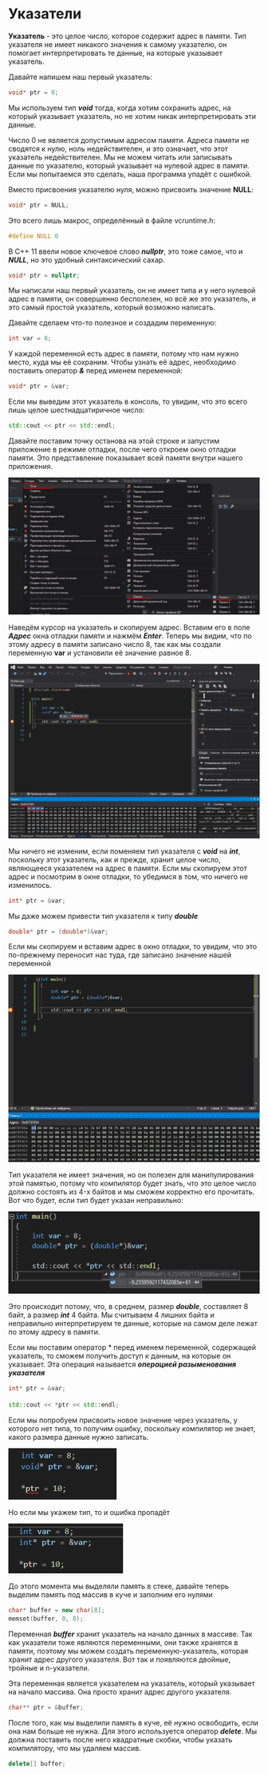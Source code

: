 # Указатели

**Указатель** - это целое число, которое содержит адрес в памяти. Тип указателя не имеет никакого значения к самому указателю, он помогает интерпретировать те данные, на которые указывает указатель. 

Давайте напишем наш первый указатель:

```cpp
void* ptr = 0;
```

Мы используем тип ***void*** тогда, когда хотим сохранить адрес, на который указывает указатель, но не хотим никак интерпретировать эти данные.

Число 0 не является допустимым адресом памяти. Адреса памяти не сводятся к нулю, ноль недействителен, и это означает, что
этот указатель недействителен. Мы не можем читать или записывать данные по указателю, который указывает на нулевой адрес в памяти. Если мы попытаемся это сделать, 
наша программа упадёт с ошибкой.

Вместо присвоения указателю нуля, можно присвоить значение **NULL**: 

```cpp
void* ptr = NULL;
```
Это всего лишь макрос, определённый в файле vcruntime.h:

```cpp
#define NULL 0
```

В C++ 11 ввели новое ключевое слово ***nullptr***, это тоже самое, что и ***NULL***, но это удобный синтаксический сахар. 

```cpp
void* ptr = nullptr;
```

Мы написали наш первый указатель, он не имеет типа и у него нулевой адрес в памяти, он совершенно бесполезен, но всё же это указатель, и это самый простой указатель, который возможно написать.

Давайте сделаем что-то полезное и создадим переменную:

```cpp
int var = 8;
```

У каждой переменной есть адрес в памяти, потому что нам нужно место, куда мы её сохраним. Чтобы узнать её адрес, необходимо поставить оператор ***&*** перед именем переменной:

```cpp
void* ptr = &var;
```

Если мы выведим этот указатель в консоль, то увидим, что это всего лишь целое шестнадцатиричное число:

```cpp
std::cout << ptr << std::endl;
```

Давайте поставим точку останова на этой строке и запустим приложение в режиме отладки, после чего откроем окно отладки памяти. Это представление показывает всей памяти внутри нашего приложения.

![How open memory debug window](./images/memory_debug_window.jpg)

Наведём курсор на указатель и скопируем адрес. Вставим его в поле ***Адрес*** окна отладки памяти и нажмём ***Enter***. Теперь мы видим, что по этому адресу в памяти записано число 8, так как мы создали переменную **var** и установили её значение равное 8.  

![Var ptr](./images/var_ptr.jpg)

Мы ничего не изменим, если поменяем тип указателя с ***void*** на ***int***, поскольку этот указатель, как и прежде, хранит целое число, являющееся указателем на адрес в памяти. Если мы скопируем этот адрес и посмотрим в окне отладки, то убедимся в том, что ничего не изменилось. 

```cpp
int* ptr = &var;
```

Мы даже можем привести тип указателя к типу ***double***

```cpp
double* ptr = (double*)&var;
```

Если мы скопируем и вставим адрес в окно отладки, то увидим, что это по-прежнему переносит нас туда, где записано значение нашей переменной

![Var ptr double](./images/var_ptr_double.jpg)

Тип указателя не имеет значения, но он полезен для манипулирования этой памятью, потому что компилятор будет знать, что это целое число должно состоять из 4-x байтов и мы сможем корректно его прочитать.\
Вот что будет, если тип будет указан неправильно: 

![Var trash](./images/var_trash.jpg)

Это происходит потому, что, в среднем, размер ***double***, составляет 8 байт, а размер ***int*** 4 байта. Мы считываем 4 лишних байта и неправильно интерпретируем те данные, которые на самом деле лежат по этому адресу в памяти.

Если мы поставим оператор * перед именем переменной, содержащей указатель, то сможем получить доступ к данным, на которые он указывает. Эта операция называется ***операцией разыменования указателя***

```cpp
int* ptr = &var;

std::cout << *ptr << std::endl;
```

Если мы попробуем присвоить новое значение через указатель, у которого нет типа, то получим ошибку, поскольку компилятор не знает, какого размера данные нужно записать.  

![void var error](./images/void_var_error.jpg)

Но если мы укажем тип, то и ошибка пропадёт

![void var not error](./images/void_not_error.jpg)

До этого момента мы выделяли память в стеке, давайте теперь выделим память под массив в куче и заполним его нулями

```cpp
char* buffer = new char[8];
memset(buffer, 0, 8);
```

Переменная ***buffer*** хранит указатель на начало данных в массиве. Так как указатели тоже являются переменными, они также хранятся в памяти, поэтому мы можем создать переменную-указатель, которая хранит адрес другого указателя. Вот так и появляются двойные, тройные и n-указатели.

Эта переменная является указателем на указатель, который указывает на начало массива. Она просто хранит адрес другого указателя. 

```cpp
char** ptr = &buffer;
```

После того, как мы выделили память в куче, её нужно освободить, если она нам больше не нужна. Для этого используется оператор ***delete***. Мы должна поставить после него квадратные скобки, чтобы указать компилятору, что мы удаляем массив. 

```cpp
delete[] buffer;
```